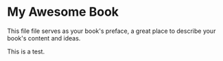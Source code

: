 # My Awesome Book

This file file serves as your book's preface, a great place to describe your book's content and ideas.







This is a test.

